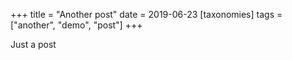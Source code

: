 +++
title = "Another post"
date = 2019-06-23
[taxonomies]
tags = ["another", "demo", "post"]
+++

Just a post